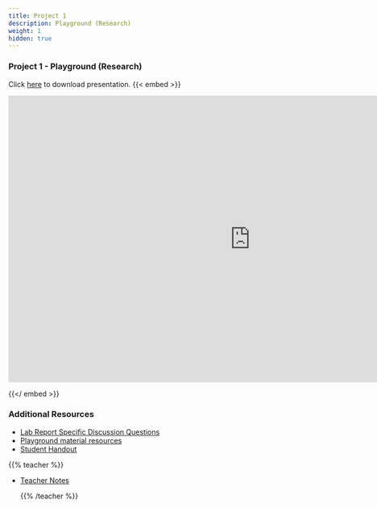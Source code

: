```yaml
---
title: Project 1    
description: Playground (Research)
weight: 1
hidden: true
---
```


### Project 1 - Playground (Research)

Click <a href="https://docs.google.com/presentation/d/1v-LP6X6F_Kn7cQxCtd8xi823poRLAut78tVyFF6CZuw/edit#slide=id.p" target="_blank">here</a> to download presentation.
{{< embed >}}

<iframe src="https://docs.google.com/presentation/d/e/2PACX-1vSXFCTBNZpF5yY1loj3ha_PDSGMG4uVgJnqJybxRU1andDFLjY56MJFrFcAy90Amkuj0vobDkI4AAl6/embed?start=false&loop=false&delayms=3000" frameborder="0" width="960" height="569" allowfullscreen="true" mozallowfullscreen="true" webkitallowfullscreen="true"></iframe>

{{</ embed >}}

### Additional Resources

- <a href="https://drive.google.com/open?id=1TXntW2eELGvDSl7SjAgj9SKF0_nXARXusL6A2zI8sgU" target="_blank">Lab Report Specific Discussion Questions</a>
- <a href="https://drive.google.com/open?id=1k9rjNMXOPk2UMoWrrb5ls9BzeSZyTFvATATz8j6YpGQ" target="_blank">Playground material resources</a>
- <a href="https://drive.google.com/open?id=1KTjenrSW1AIrGcDtdLSTi48I64yAEIXw6Jb_Q2YHS0Q" target="_blank">Student Handout</a>

{{% teacher %}}

- <a href="https://drive.google.com/open?id=1XaoWQIOmaK_zrHdSwVIu6P9DL27PCVZook5x2YNQaL8" target="_blank">Teacher Notes</a>

  {{% /teacher %}}
